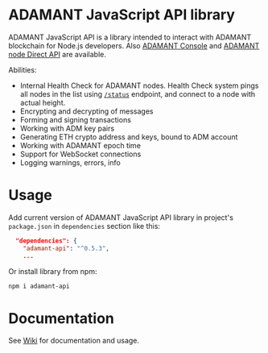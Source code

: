 # ADAMANT JavaScript API library

ADAMANT JavaScript API is a library intended to interact with ADAMANT blockchain for Node.js developers. Also [ADAMANT Console](https://github.com/Adamant-im/adamant-console/wiki) and [ADAMANT node Direct API](https://github.com/Adamant-im/adamant/wiki/) are available.

Abilities:

* Internal Health Check for ADAMANT nodes. Health Check system pings all nodes in the list using [`/status`](https://github.com/Adamant-im/adamant/wiki/API-Specification#get-blockchain-and-network-status) endpoint, and connect to a node with actual height.
* Encrypting and decrypting of messages
* Forming and signing transactions
* Working with ADM key pairs
* Generating ETH crypto address and keys, bound to ADM account
* Working with ADAMANT epoch time
* Support for WebSocket connections
* Logging warnings, errors, info

# Usage

Add current version of ADAMANT JavaScript API library in project's `package.json` in `dependencies` section like this:

``` json
  "dependencies": {
    "adamant-api": "^0.5.3",
    ...
```

Or install library from npm:

``` bash
npm i adamant-api
```

# Documentation 

See [Wiki](https://github.com/Adamant-im/adamant-api-jsclient/wiki) for documentation and usage.

